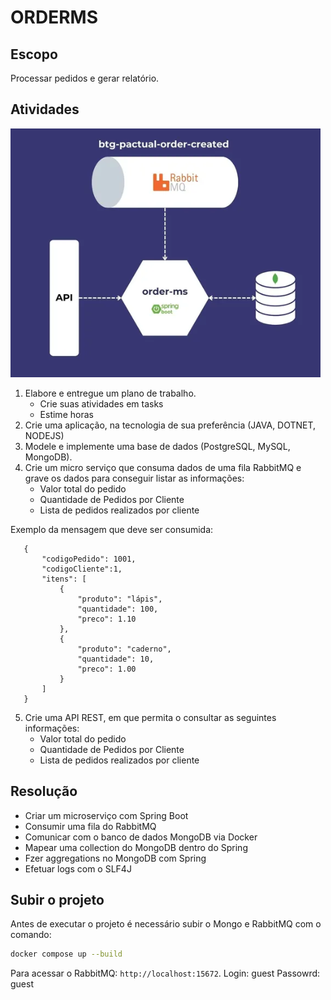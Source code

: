 # ORDERMS

## Escopo
Processar pedidos e gerar relatório.

## Atividades

![alt text](image.png)

1. Elabore e entregue um plano de trabalho.
   - Crie suas atividades em tasks
   - Estime horas
2. Crie uma aplicação, na tecnologia de sua preferência (JAVA, DOTNET, NODEJS)
3. Modele e implemente uma base de dados (PostgreSQL, MySQL, MongoDB).
4. Crie um micro serviço que consuma dados de uma fila RabbitMQ e grave os dados para conseguir listar as informações:
   - Valor total do pedido
   - Quantidade de Pedidos por Cliente
   - Lista de pedidos realizados por cliente

Exemplo da mensagem que deve ser consumida:

```
   {
       "codigoPedido": 1001,
       "codigoCliente":1,
       "itens": [
           {
               "produto": "lápis",
               "quantidade": 100,
               "preco": 1.10
           },
           {
               "produto": "caderno",
               "quantidade": 10,
               "preco": 1.00
           }
       ]
   }
```


5. Crie uma API REST, em que permita o consultar as seguintes informações:
   - Valor total do pedido
   - Quantidade de Pedidos por Cliente
   - Lista de pedidos realizados por cliente

## Resolução
- Criar um microserviço com Spring Boot
- Consumir uma fila do RabbitMQ
- Comunicar com o banco de dados MongoDB via Docker
- Mapear uma collection do MongoDB dentro do Spring
- Fzer aggregations no MongoDB com Spring
- Efetuar logs com o SLF4J

## Subir o projeto
Antes de executar o projeto é necessário subir o Mongo e RabbitMQ com o comando:

```bash
docker compose up --build
```

Para acessar o RabbitMQ: `http://localhost:15672`. 
Login: guest
Passowrd: guest